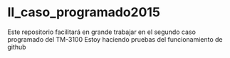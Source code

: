# II_caso_programado2015
Este repositorio facilitará en grande trabajar en el segundo caso programado del TM-3100
Estoy haciendo pruebas del funcionamiento de github
